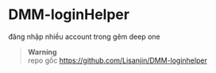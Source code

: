 # DMM-loginHelper
đăng nhập nhiều account trong gêm deep one

> **Warning**  
> repo gốc
https://github.com/Lisanjin/DMM-loginhelper  
